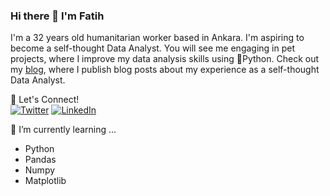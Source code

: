 ### Hi there 👋 I'm Fatih

I'm a 32 years old humanitarian worker based in Ankara. I'm aspiring to become a self-thought Data Analyst. You will see me engaging in pet projects, where I improve my data analysis skills using 🐍Python. Check out my [blog](https://datawithpython.com/), where I publish blog posts about my experience as a self-thought Data Analyst. 

🔗 Let's Connect!
<br>
<a href="https://twitter.com/datawithpython" target="_blank"><img alt="Twitter" src="https://img.shields.io/badge/twitter-%231DA1F2.svg?&style=for-the-badge&logo=twitter&logoColor=white" /></a>
<a href="https://www.linkedin.com/in/fatih-ilhan-11628177/" target="_blank"><img alt="LinkedIn" src="https://img.shields.io/badge/linkedin-%230077B5.svg?&style=for-the-badge&logo=linkedin&logoColor=white" /></a>

🌱 I’m currently learning ...
  - Python
  - Pandas
  - Numpy
  - Matplotlib
